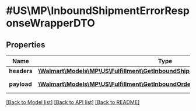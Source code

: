 # #US\MP\InboundShipmentErrorResponseWrapperDTO

## Properties

Name | Type | Description | Notes
------------ | ------------- | ------------- | -------------
**headers** | [**\Walmart\Models\MP\US\Fulfillment\GetInboundShipments200ResponseHeaders**](GetInboundShipments200ResponseHeaders.md) |  | [optional]
**payload** | [**\Walmart\Models\MP\US\Fulfillment\GetInboundOrderErrors200ResponsePayloadInner[]**](GetInboundOrderErrors200ResponsePayloadInner.md) | response payload | [optional]


[[Back to Model list]](../) [[Back to API list]](../../Api/US/MP) [[Back to README]](../../README.md)

